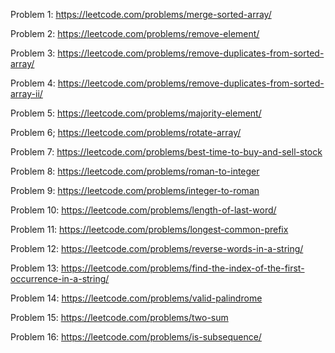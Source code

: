 Problem 1: https://leetcode.com/problems/merge-sorted-array/ 

Problem 2: https://leetcode.com/problems/remove-element/

Problem 3: https://leetcode.com/problems/remove-duplicates-from-sorted-array/

Problem 4: https://leetcode.com/problems/remove-duplicates-from-sorted-array-ii/

Problem 5: https://leetcode.com/problems/majority-element/

Problem 6; https://leetcode.com/problems/rotate-array/

Problem 7: https://leetcode.com/problems/best-time-to-buy-and-sell-stock

Problem 8: https://leetcode.com/problems/roman-to-integer

Problem 9: https://leetcode.com/problems/integer-to-roman

Problem 10: https://leetcode.com/problems/length-of-last-word/

Problem 11: https://leetcode.com/problems/longest-common-prefix

Problem 12: https://leetcode.com/problems/reverse-words-in-a-string/

Problem 13: https://leetcode.com/problems/find-the-index-of-the-first-occurrence-in-a-string/

Problem 14: https://leetcode.com/problems/valid-palindrome

Problem 15: https://leetcode.com/problems/two-sum

Problem 16: https://leetcode.com/problems/is-subsequence/